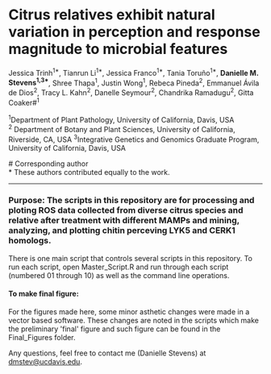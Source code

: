 # Citrus relatives exhibit natural variation in perception and response magnitude to microbial features

Jessica Trinh<sup>1\*</sup>, Tianrun Li<sup>1\*</sup>, Jessica Franco<sup>1\*</sup>, Tania Toruño<sup>1\*</sup>, **Danielle M. Stevens<sup>1,3\*</sup>**, Shree Thapa<sup>1</sup>, Justin Wong<sup>1</sup>, Rebeca Pineda<sup>2</sup>, Emmanuel Ávila de Dios<sup>2</sup>, Tracy L. Kahn<sup>2</sup>, Danelle Seymour<sup>2</sup>, Chandrika Ramadugu<sup>2</sup>, Gitta Coaker\#<sup>1</sup>


<sup>1</sup>Department of Plant Pathology, University of California, Davis, USA <br />
<sup>2</sup> Department of Botany and Plant Sciences, University of California, Riverside, CA, USA
<sup>3</sup>Integrative Genetics and Genomics Graduate Program, University of California, Davis, USA <br />

\# Corresponding author <br />
\* These authors contributed equally to the work. 


-----------------------

### Purpose: The scripts in this repository are for processing and ploting ROS data collected from diverse citrus species and relative after treatment with different MAMPs and mining, analyzing, and plotting chitin perceving LYK5 and CERK1 homologs. 


There is one main script that controls several scripts in this repository. To run each script, open Master_Script.R and run through each script (numbered 01 through 10) as well as the command line operations. 



#### To make final figure:

For the figures made here, some minor asthetic changes were made in a vector based software. These changes are noted in the scripts which make the preliminary 'final' figure and such figure can be found in the Final_Figures folder.

Any questions, feel free to contact me (Danielle Stevens) at dmstev@ucdavis.edu.

